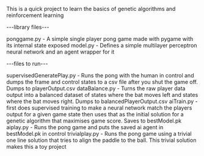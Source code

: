 This is a quick project to learn the basics of genetic algorithms and reinforcement learning

---library files---

ponggame.py - A simple single player pong game made with pygame with its internal state exposed
model.py - Defines a simple multilayer perceptron neural network and an agent wrapper for it

---files to run---

supervisedGeneratePlay.py - Runs the pong with the human in control and dumps the frame and control states to a csv file after you shut the game off. Dumps to playerOutput.csv
dataBalance.py - Turns the raw player data output into a balanced dataset of states where the bat moves left and states where the bat moves right. Dumps to balancedPlayerOutput.csv
aiTrain.py - first does supervised training to make a neural network match the players output for a given game state then uses that as the initial solution for a genetic algorithm that maximises game score. Saves to bestModel.pk
aiplay.py - Runs the pong game and puts the saved ai agent in bestModel.pk in control
trivialplay.py - Runs the pong game using a trivial one line solution that tries to align the paddle to the ball. This trivial solution makes this a toy project